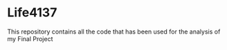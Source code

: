 # Life4137
This repository contains all the code that has been used for the analysis of my Final Project
